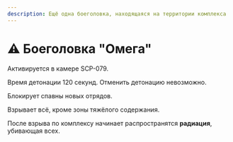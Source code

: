 ```yaml
---
description: Ещё одна боеголовка, находящаяся на территории комплекса
---
```


# ⚠️ Боеголовка "Омега"

Активируется в камере SCP-079.

Время детонации 120 секунд. Отменить детонацию невозможно.

Блокирует спавны новых отрядов.

Взрывает всё, кроме зоны тяжёлого содержания.

После взрыва по комплексу начинает распространятся **радиация**, убивающая всех.

[\
](https://zona-228-ru.gitbook.io/edryon-baton/kniga-plaginov/mekhaniki-servera/blokirovka-rychaga-alfa-boegolovki)
